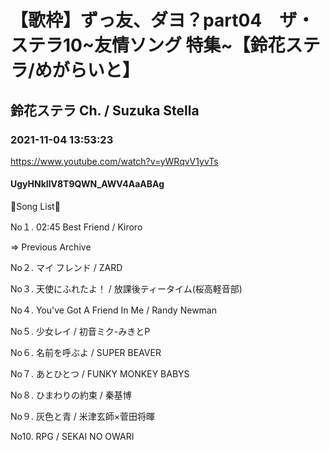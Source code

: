 # 【歌枠】ずっ友、ダヨ？part04　ザ・ステラ10~友情ソング 特集~【鈴花ステラ/めがらいと】
## 鈴花ステラ Ch. / Suzuka Stella
### 2021-11-04 13:53:23
https://www.youtube.com/watch?v=yWRqvV1yvTs
#### UgyHNkIlV8T9QWN_AWV4AaABAg
🔔Song List🔔

No１. 02:45 Best Friend / Kiroro



⇒ Previous Archive

No２. マイ フレンド / ZARD

No３. 天使にふれたよ！ / 放課後ティータイム(桜高軽音部)

No４. You've Got A Friend In Me / Randy Newman

No５. 少女レイ / 初音ミク-みきとP

No６. 名前を呼ぶよ / SUPER BEAVER

No７. あとひとつ / FUNKY MONKEY BABYS

No８. ひまわりの約束 / 秦基博

No９. 灰色と青 / 米津玄師×菅田将暉

No10. RPG / SEKAI NO OWARI


